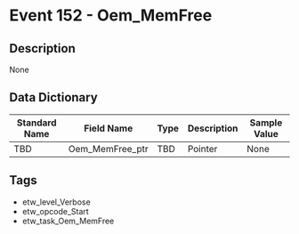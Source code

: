 # Event 152 - Oem_MemFree

## Description
None

## Data Dictionary
|Standard Name|Field Name|Type|Description|Sample Value|
|---|---|---|---|---|
|TBD|Oem_MemFree_ptr|TBD|Pointer|None|None|

## Tags
* etw_level_Verbose
* etw_opcode_Start
* etw_task_Oem_MemFree